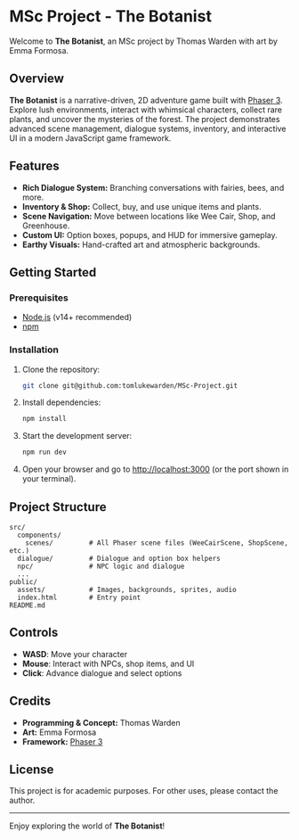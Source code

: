 # MSc Project - The Botanist

Welcome to **The Botanist**, an MSc project by Thomas Warden with art by Emma Formosa.

## Overview

**The Botanist** is a narrative-driven, 2D adventure game built with [Phaser 3](https://phaser.io/). Explore lush environments, interact with whimsical characters, collect rare plants, and uncover the mysteries of the forest. The project demonstrates advanced scene management, dialogue systems, inventory, and interactive UI in a modern JavaScript game framework.

## Features

- **Rich Dialogue System:** Branching conversations with fairies, bees, and more.
- **Inventory & Shop:** Collect, buy, and use unique items and plants.
- **Scene Navigation:** Move between locations like Wee Cair, Shop, and Greenhouse.
- **Custom UI:** Option boxes, popups, and HUD for immersive gameplay.
- **Earthy Visuals:** Hand-crafted art and atmospheric backgrounds.

## Getting Started

### Prerequisites

- [Node.js](https://nodejs.org/) (v14+ recommended)
- [npm](https://www.npmjs.com/) 

### Installation

1. Clone the repository:
    ```bash
    git clone git@github.com:tomlukewarden/MSc-Project.git
    ```

2. Install dependencies:
    ```bash
    npm install
    ```

3. Start the development server:
    ```bash
    npm run dev
    ```

4. Open your browser and go to [http://localhost:3000](http://localhost:3000) (or the port shown in your terminal).

## Project Structure

```
src/
  components/
    scenes/         # All Phaser scene files (WeeCairScene, ShopScene, etc.)
  dialogue/         # Dialogue and option box helpers
  npc/              # NPC logic and dialogue
  ...
public/
  assets/           # Images, backgrounds, sprites, audio
  index.html        # Entry point
README.md
```

## Controls

- **WASD**: Move your character
- **Mouse**: Interact with NPCs, shop items, and UI
- **Click**: Advance dialogue and select options

## Credits

- **Programming & Concept:** Thomas Warden
- **Art:** Emma Formosa
- **Framework:** [Phaser 3](https://phaser.io/)

## License

This project is for academic purposes. For other uses, please contact the author.

---

Enjoy exploring the world of **The Botanist**!
